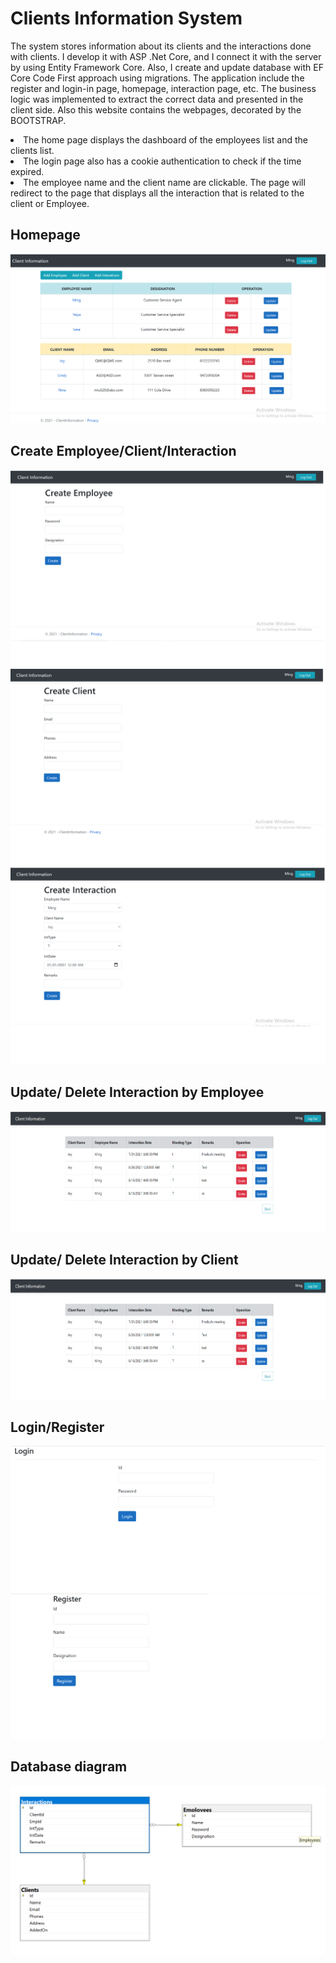 # Clients Information System
The system stores information about its clients and the interactions done with clients. I develop it with ASP .Net Core, and I connect it with the server by using Entity Framework Core. Also, I create and update database with EF Core Code First approach using migrations. The application include the register and login-in page, homepage, interaction page, etc. The business logic was implemented to extract the correct data and presented in the client side. Also this website contains the webpages, decorated by the BOOTSTRAP.

<li>The home page displays the dashboard of the employees list and the clients list.</li>
<li>The login page also has a cookie authentication to check if the time expired.</li>
<li>The employee name and the client name are clickable. The page will redirect to the page that displays all the interaction that is related to the client or Employee. </li>



## Homepage 
![screenshot](Homepage.png)

## Create Employee/Client/Interaction
![screenshot](CreateEmp.png)
![screenshot](CreateClient.png)
![screenshot](CreateInteraction.png)

## Update/ Delete Interaction by Employee
![screenshot](employeeInteration.png)

## Update/ Delete Interaction by Client
![screenshot](clientInteration.png)

## Login/Register
![screenshot](Login.png)
![screenshot](Register.png)

## Database diagram
![screenshot](ClientInformationDigram.png)




